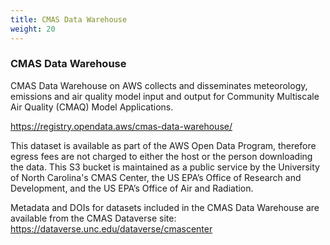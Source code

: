 ```yaml
---
title: CMAS Data Warehouse
weight: 20
--- 
```


### CMAS Data Warehouse


CMAS Data Warehouse on AWS collects and disseminates meteorology, emissions and air quality model input and output for Community Multiscale Air Quality (CMAQ) Model Applications. 

https://registry.opendata.aws/cmas-data-warehouse/

This dataset is available as part of the AWS Open Data Program, therefore egress fees are not charged to either the host or the person downloading the data. This S3 bucket is maintained as a public service by the University of North Carolina's CMAS Center, the US EPA’s Office of Research and Development, and the US EPA’s Office of Air and Radiation. 

Metadata and DOIs for datasets included in the CMAS Data Warehouse are available from the CMAS Dataverse site: https://dataverse.unc.edu/dataverse/cmascenter
